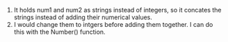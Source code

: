 1. It holds num1 and num2 as strings instead of integers, so it concates the strings instead of adding their numerical values. 
2. I would change them to intgers before adding them together. I can do this with the Number() function.